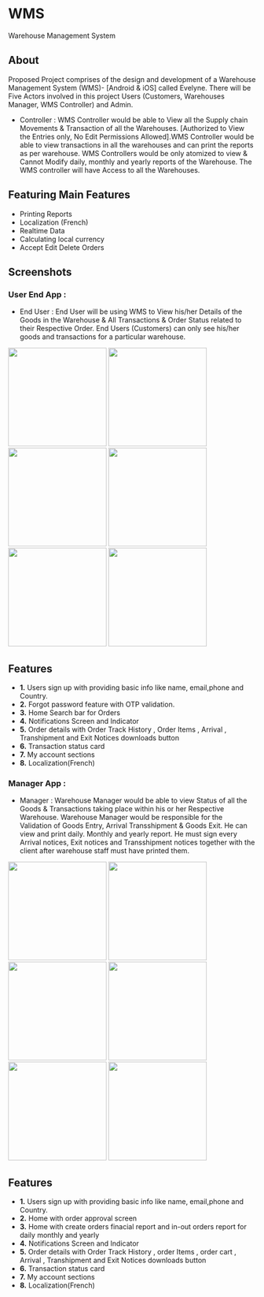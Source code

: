 # WMS
Warehouse Management System 

## About
Proposed Project comprises of the design and development of a Warehouse Management System (WMS)- [Android & iOS] called Evelyne. There will be Five Actors involved in this project Users (Customers, Warehouses Manager, WMS Controller) and Admin.



- Controller : WMS Controller would be able to View all the Supply chain Movements & Transaction of all the Warehouses. [Authorized to View the Entries only, No Edit Permissions Allowed].WMS Controller would be able to view transactions in all the warehouses and can print the reports as per warehouse. WMS Controllers would be only atomized to view & Cannot Modify daily, monthly and yearly reports of the Warehouse. The WMS controller will have Access to all the Warehouses.



## Featuring Main Features

- Printing Reports
- Localization (French)
- Realtime Data 
- Calculating local currency
- Accept Edit Delete Orders 

## Screenshots

### User End App :

- End User : End User will be using WMS to View his/her Details of the Goods in the Warehouse & All Transactions & Order Status related to their Respective Order. End Users (Customers) can only see his/her goods and transactions for a particular warehouse.

<img src="Screenshots/splash.png" width="200"> <img src="Screenshots/home.png" width="200"> <img src="Screenshots/transaction.png" width="200">
<img src="Screenshots/profile.png" width="200"> <img src="Screenshots/trackgoods.png" width="200"> <img src="Screenshots/notification.png" width="200">


## Features
- **1.** Users sign up with providing basic info like name, email,phone and Country.
- **2.** Forgot password feature with OTP validation. 
- **3.** Home Search bar for Orders  
- **4.** Notifications Screen and Indicator  
- **5.** Order details with Order Track History , Order Items , Arrival , Transhipment and Exit Notices downloads button
- **6.** Transaction status card
- **7.** My account sections 
- **8.** Localization(French)

### Manager App :

- Manager  : Warehouse Manager would be able to view Status of all the Goods & Transactions taking place within his or her Respective Warehouse. Warehouse Manager would be responsible for the Validation of Goods Entry, Arrival Transshipment & Goods Exit. He can view and print daily. Monthly and yearly report. He must sign every Arrival notices, Exit notices and Transshipment notices together with the client after warehouse staff must have printed them.

<img src="Screenshots/manager/home.png" width="200"> <img src="Screenshots/manager/approval.png" width="200"> <img src="Screenshots/manager/create.png" width="200">
<img src="Screenshots/manager/orderDetails.png" width="200"> <img src="Screenshots/manager/counter.png" width="200"> <img src="Screenshots/manager/profile.png" width="200">

## Features
- **1.** Users sign up with providing basic info like name, email,phone and Country.
- **2.** Home with order approval screen 
- **3.** Home with create orders finacial report and in-out orders report for daily monthly and yearly
- **4.** Notifications Screen and Indicator  
- **5.** Order details with Order Track History , order Items , order cart , Arrival , Transhipment and Exit Notices downloads button
- **6.** Transaction status card
- **7.** My account sections 
- **8.** Localization(French)


